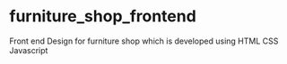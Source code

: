 # furniture_shop_frontend
Front end Design for furniture shop which is developed using HTML CSS Javascript
